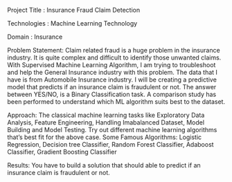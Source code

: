 Project Title : Insurance Fraud Claim Detection

Technologies : Machine Learning Technology

Domain : Insurance

Problem Statement: 
Claim related fraud is a huge problem in the insurance industry. It is quite complex and difficult to identify those unwanted claims. With Supervised Machine Learning Algorithm, I am trying to troubleshoot and help the General Insurance industry with this problem.
The data that I have is from Automobile Insurance industry. I will be creating a predictive model that predicts if an insurance claim is fraudulent or not. The answer between YES/NO, is a Binary Classification task. A comparison study has been performed to understand which ML algorithm suits best to the dataset.

Approach: 
The classical machine learning tasks like Exploratory Data Analysis, Feature Engineering, Handling Imabalanced Dataset, Model Building and Model Testing. Try out different machine learning algorithms that’s best fit for the above case.
Some Famous Algorithms:  Logistic Regression, Decision tree Classifier, Random Forest Classifier, Adaboost Classifier, Gradient Boosting Classifier


Results: 
You have to build a solution that should able to predict if an insurance claim is fraudulent or not.
